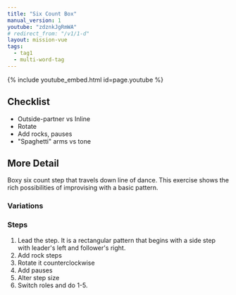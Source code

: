 ```yaml
---
title: "Six Count Box"
manual_version: 1
youtube: "zdznkJgRmWA"
# redirect_from: "/v1/1-d"
layout: mission-vue
tags:
  - tag1
  - multi-word-tag
---
```


{% include youtube_embed.html id=page.youtube %}

## Checklist

* Outside-partner vs Inline
* Rotate 
* Add rocks, pauses
* "Spaghetti" arms vs tone

## More Detail

Boxy six count step that travels down line of dance. This exercise shows the rich possibilities of improvising with a basic pattern. 

### Variations

### Steps

1. Lead the step. It is a rectangular pattern that begins with a side step with leader's left and follower's right. 
2. Add rock steps
3. Rotate it counterclockwise
4. Add pauses
5. Alter step size
6. Switch roles and do 1-5. 
